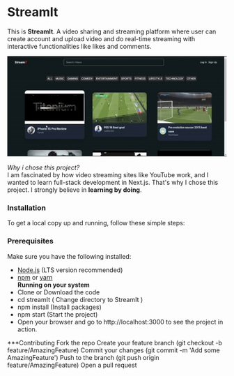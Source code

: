 # StreamIt

This is **StreamIt**. A video sharing and streaming platform where user can create account and upload video and do real-time streaming with interactive functionalities like likes and comments.

![StreamIt Demo](streamit.gif)

*Why i chose this project?*  
 I am fascinated by how video streaming sites like YouTube work, and I wanted to learn full-stack development in Next.js. That's why I chose this project. I strongly 
 believe in **learning by doing**.

 ### Installation  
  To get a local copy up and running, follow these simple steps:  
  ### Prerequisites
   Make sure you have the following installed:
   - [Node.js](https://nodejs.org/) (LTS version recommended)
   - [npm](https://www.npmjs.com/) or [yarn](https://yarnpkg.com/)  
  **Running on your system** 
   - Clone or Download the code
   - cd streamIt ( Change directory to StreamIt ) 
   - npm install (Install packages)
   - npm start (Start the project)
   - Open your browser and go to http://localhost:3000 to see the project in action.

  ***Contributing
   Fork the repo
   Create your feature branch (git checkout -b feature/AmazingFeature)
   Commit your changes (git commit -m 'Add some AmazingFeature')
   Push to the branch (git push origin feature/AmazingFeature)
   Open a pull request
  
 
